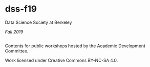 # dss-f19 #
Data Science Society at Berkeley

*Fall 2019*

##
Contents for public workshops hosted by the Academic Development Committee.

Work licensed under Creative Commons BY-NC-SA 4.0.
